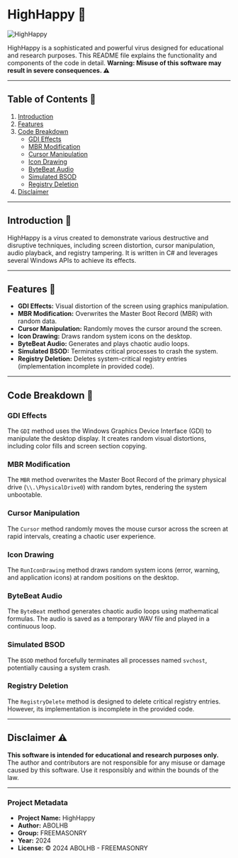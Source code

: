 # HighHappy 🎉

![HighHappy](https://i.ibb.co/z6Vq7mM/High-Happy.png)

HighHappy is a sophisticated and powerful virus designed for educational and research purposes. This README file explains the functionality and components of the code in detail. **Warning: Misuse of this software may result in severe consequences. ⚠️**

---

## Table of Contents 📑
1. [Introduction](#introduction)
2. [Features](#features)
3. [Code Breakdown](#code-breakdown)
   - [GDI Effects](#gdi-effects)
   - [MBR Modification](#mbr-modification)
   - [Cursor Manipulation](#cursor-manipulation)
   - [Icon Drawing](#icon-drawing)
   - [ByteBeat Audio](#bytebeat-audio)
   - [Simulated BSOD](#simulated-bsod)
   - [Registry Deletion](#registry-deletion)
4. [Disclaimer](#disclaimer)

---

## Introduction 🚀

HighHappy is a virus created to demonstrate various destructive and disruptive techniques, including screen distortion, cursor manipulation, audio playback, and registry tampering. It is written in C# and leverages several Windows APIs to achieve its effects.

---

## Features 🔧

- **GDI Effects:** Visual distortion of the screen using graphics manipulation.
- **MBR Modification:** Overwrites the Master Boot Record (MBR) with random data.
- **Cursor Manipulation:** Randomly moves the cursor around the screen.
- **Icon Drawing:** Draws random system icons on the desktop.
- **ByteBeat Audio:** Generates and plays chaotic audio loops.
- **Simulated BSOD:** Terminates critical processes to crash the system.
- **Registry Deletion:** Deletes system-critical registry entries (implementation incomplete in provided code).

---

## Code Breakdown 📝

### GDI Effects
The `GDI` method uses the Windows Graphics Device Interface (GDI) to manipulate the desktop display. It creates random visual distortions, including color fills and screen section copying.

### MBR Modification
The `MBR` method overwrites the Master Boot Record of the primary physical drive (`\\.\PhysicalDrive0`) with random bytes, rendering the system unbootable.

### Cursor Manipulation
The `Cursor` method randomly moves the mouse cursor across the screen at rapid intervals, creating a chaotic user experience.

### Icon Drawing
The `RunIconDrawing` method draws random system icons (error, warning, and application icons) at random positions on the desktop.

### ByteBeat Audio
The `ByteBeat` method generates chaotic audio loops using mathematical formulas. The audio is saved as a temporary WAV file and played in a continuous loop.

### Simulated BSOD
The `BSOD` method forcefully terminates all processes named `svchost`, potentially causing a system crash.

### Registry Deletion
The `RegistryDelete` method is designed to delete critical registry entries. However, its implementation is incomplete in the provided code.

---

## Disclaimer ⚠️

**This software is intended for educational and research purposes only.**  
The author and contributors are not responsible for any misuse or damage caused by this software. Use it responsibly and within the bounds of the law.

---

### Project Metadata

- **Project Name:** HighHappy
- **Author:** ABOLHB
- **Group:** FREEMASONRY
- **Year:** 2024
- **License:** © 2024 ABOLHB - FREEMASONRY
